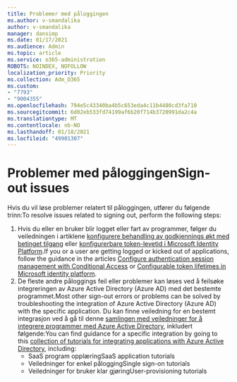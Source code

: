 ```yaml
---
title: Problemer med påloggingen
ms.author: v-smandalika
author: v-smandalika
manager: dansimp
ms.date: 01/17/2021
ms.audience: Admin
ms.topic: article
ms.service: o365-administration
ROBOTS: NOINDEX, NOFOLLOW
localization_priority: Priority
ms.collection: Adm_O365
ms.custom:
- "7793"
- "9004355"
ms.openlocfilehash: 794e5c43340ba4b5c653eda4c11b4480cd3fa710
ms.sourcegitcommit: 6d02eb533fd74199af6b20f714b3720991da2c4a
ms.translationtype: MT
ms.contentlocale: nb-NO
ms.lasthandoff: 01/18/2021
ms.locfileid: "49901307"
---
```

# <a name="sign-out-issues"></a><span data-ttu-id="a178f-102">Problemer med påloggingen</span><span class="sxs-lookup"><span data-stu-id="a178f-102">Sign-out issues</span></span>

<span data-ttu-id="a178f-103">Hvis du vil løse problemer relatert til påloggingen, utfører du følgende trinn:</span><span class="sxs-lookup"><span data-stu-id="a178f-103">To resolve issues related to signing out, perform the following steps:</span></span>

1. <span data-ttu-id="a178f-104">Hvis du eller en bruker blir logget eller fart av programmer, følger du veiledningen i artiklene [konfigurere behandling av godkjennings økt med betinget tilgang](https://docs.microsoft.com/azure/active-directory/conditional-access/howto-conditional-access-session-lifetime) eller [konfigurerbare token-levetid i Microsoft Identity Platform](https://docs.microsoft.com/azure/active-directory/develop/active-directory-configurable-token-lifetimes).</span><span class="sxs-lookup"><span data-stu-id="a178f-104">If you or a user are getting logged or kicked out of applications, follow the guidance in the articles [Configure authentication session management with Conditional Access](https://docs.microsoft.com/azure/active-directory/conditional-access/howto-conditional-access-session-lifetime) or [Configurable token lifetimes in Microsoft identity platform](https://docs.microsoft.com/azure/active-directory/develop/active-directory-configurable-token-lifetimes).</span></span>
2. <span data-ttu-id="a178f-105">De fleste andre påloggings feil eller problemer kan løses ved å feilsøke integreringen av Azure Active Directory (Azure AD) med det bestemte programmet.</span><span class="sxs-lookup"><span data-stu-id="a178f-105">Most other sign-out errors or problems can be solved by troubleshooting the integration of Azure Active Directory (Azure AD) with the specific application.</span></span> <span data-ttu-id="a178f-106">Du kan finne veiledning for en bestemt integrasjon ved å gå til denne [samlingen med veiledninger for å integrere programmer med Azure Active Directory](https://docs.microsoft.com/azure/active-directory/saas-apps/tutorial-list), inkludert følgende:</span><span class="sxs-lookup"><span data-stu-id="a178f-106">You can find guidance for a specific integration by going to this [collection of tutorials for integrating applications with Azure Active Directory](https://docs.microsoft.com/azure/active-directory/saas-apps/tutorial-list), including:</span></span>
    - <span data-ttu-id="a178f-107">SaaS program opplæring</span><span class="sxs-lookup"><span data-stu-id="a178f-107">SaaS application tutorials</span></span>
    - <span data-ttu-id="a178f-108">Veiledninger for enkel pålogging</span><span class="sxs-lookup"><span data-stu-id="a178f-108">Single sign-on tutorials</span></span>
    - <span data-ttu-id="a178f-109">Veiledninger for bruker klar gjøring</span><span class="sxs-lookup"><span data-stu-id="a178f-109">User-provisioning tutorials</span></span>